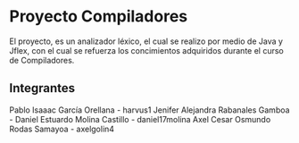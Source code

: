 # Proyecto Compiladores

El proyecto, es un analizador léxico, el cual se realizo por medio de Java y Jflex, con el cual se refuerza los concimientos adquiridos durante el curso de Compiladores.

## Integrantes

Pablo Isaaac García Orellana - harvus1
Jenifer Alejandra Rabanales Gamboa - 
Daniel Estuardo Molina Castillo - daniel17molina
Axel Cesar Osmundo Rodas Samayoa - axelgolin4
